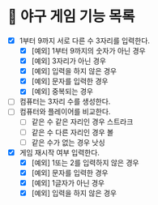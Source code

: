 # 🚀 야구 게임 기능 목록

- [X] 1부터 9까지 서로 다른 수 3자리를 입력한다.
  - [X] [예외] 1부터 9까지의 숫자가 아닌 경우
  - [X] [예외] 3자리가 아닌 경우
  - [X] [예외] 입력을 하지 않은 경우
  - [X] [예외] 문자를 입력한 경우
  - [X] [예외] 중복되는 경우
- [ ] 컴퓨터는 3자리 수를 생성한다.
- [ ] 컴퓨터와 플레이어를 비교한다.
  - [ ] 같은 수 같은 자리인 경우 스트라크
  - [ ] 같은 수 다른 자리인 경우 볼
  - [ ] 같은 수가 없는 경우 낫싱
- [X] 게임 재시작 여부 입력한다.
  - [X] [예외] 1또는 2를 입력하지 않은 경우
  - [X] [예외] 문자를 입력한 경우
  - [X] [예외] 1글자가 아닌 경우
  - [X] [예외] 입력을 하지 않은 경우